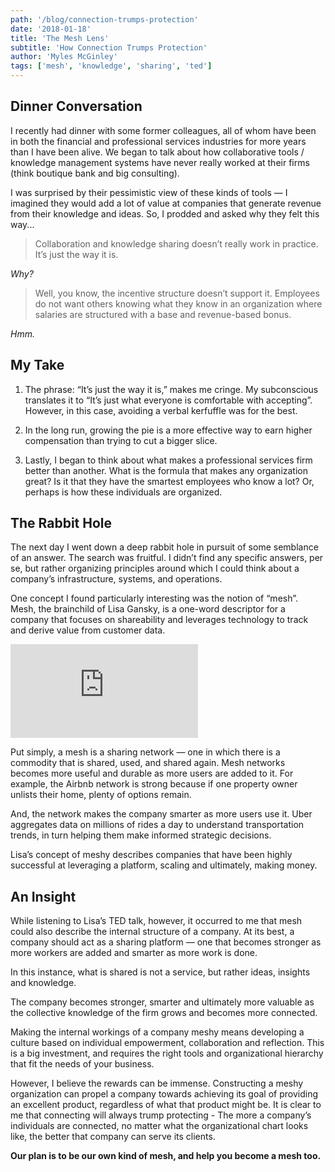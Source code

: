 ```yaml
---
path: '/blog/connection-trumps-protection'
date: '2018-01-18'
title: 'The Mesh Lens'
subtitle: 'How Connection Trumps Protection'
author: 'Myles McGinley'
tags: ['mesh', 'knowledge', 'sharing', 'ted']
---
```


## Dinner Conversation

I recently had dinner with some former colleagues, all of whom have been in both the financial and professional services industries for more years than I have been alive. We began to talk about how collaborative tools / knowledge management systems have never really worked at their firms (think boutique bank and big consulting).

I was surprised by their pessimistic view of these kinds of tools — I imagined they would add a lot of value at companies that generate revenue from their knowledge and ideas.
So, I prodded and asked why they felt this way...

> Collaboration and knowledge sharing doesn’t really work in practice. It’s just the way it is.

*Why?*

> Well, you know, the incentive structure doesn’t support it. Employees do not want others knowing what they know in an organization where salaries are structured with a base and revenue-based bonus.

*Hmm.*

## My Take

1. The phrase: “It’s just the way it is,” makes me cringe. My subconscious translates it to “It’s just what everyone is comfortable with accepting”. However, in this case, avoiding a verbal kerfuffle was for the best.

2. In the long run, growing the pie is a more effective way to earn higher compensation than trying to cut a bigger slice.

3. Lastly, I began to think about what makes a professional services firm better than another. What is the formula that makes any organization great? Is it that they have the smartest employees who know a lot? Or, perhaps is how these individuals are organized.

## The Rabbit Hole

The next day I went down a deep rabbit hole in pursuit of some semblance of an answer. The search was fruitful. I didn’t find any specific answers, per se, but rather organizing principles around which I could think about a company’s infrastructure, systems, and operations.

One concept I found particularly interesting was the notion of “mesh”. Mesh, the brainchild of Lisa Gansky, is a one-word descriptor for a company that focuses on shareability and leverages technology to track and derive value from customer data.

<div class='aspect-ratio aspect-ratio--16x9'>
  <iframe class='aspect-ratio--object' src="https://www.youtube.com/embed/IHBGLHgIWJM?rel=0&amp;showinfo=0" frameborder="0" allow="autoplay; encrypted-media" allowFullScreen></iframe>
</div>

Put simply, a mesh is a sharing network — one in which there is a commodity that is shared, used, and shared again. Mesh networks becomes more useful and durable as more users are added to it. For example, the Airbnb network is strong because if one property owner unlists their home, plenty of options remain.

And, the network makes the company smarter as more users use it. Uber aggregates data on millions of rides a day to understand transportation trends, in turn helping them make informed strategic decisions.

Lisa’s concept of meshy describes companies that have been highly successful at leveraging a platform, scaling and ultimately, making money.

## An Insight

While listening to Lisa’s TED talk, however, it occurred to me that mesh could also describe the internal structure of a company. At its best, a company should act as a sharing platform — one that becomes stronger as more workers are added and smarter as more work is done.

In this instance, what is shared is not a service, but rather ideas, insights and knowledge.

The company becomes stronger, smarter and ultimately more valuable as the collective knowledge of the firm grows and becomes more connected.

Making the internal workings of a company meshy means developing a culture based on individual empowerment, collaboration and reflection. This is a big investment, and requires the right tools and organizational hierarchy that fit the needs of your business.

However, I believe the rewards can be immense. Constructing a meshy organization can propel a company towards achieving its goal of providing an excellent product, regardless of what that product might be. It is clear to me that connecting will always trump protecting - The more a company’s individuals are connected, no matter what the organizational chart looks like, the better that company can serve its clients.

**Our plan is to be our own kind of mesh, and help you become a mesh too.**
